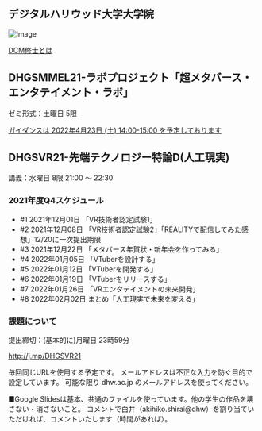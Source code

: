 ## デジタルハリウッド大学大学院

![Image](https://akihiko.shirai.as/dhgs/assets/202111-avatars.png)

[DCM修士とは](https://gs.dhw.ac.jp/education/dcm/) 

## DHGSMMEL21-ラボプロジェクト「超メタバース・エンタテイメント・ラボ」

ゼミ形式：土曜日 5限

[ガイダンスは 2022年4月23日 (土) 14:00-15:00 を予定しております]()

## DHGSVR21-先端テクノロジー特論D(人工現実) 

講義：水曜日 8限 21:00 ～ 22:30 

### 2021年度Q4スケジュール

- #1 2021年12月01日 「VR技術者認定試験1」
- #2 2021年12月08日 「VR技術者認定試験2」「REALITYで配信してみた感想」12/20に一次提出期限
- #3 2021年12月22日 「メタバース年賀状・新年会を作ってみる」
- #4 2022年01月05日 「VTuberを設計する」
- #5 2022年01月12日 「VTuberを開発する」
- #6 2022年01月19日 「VTuberをリリースする」
- #7 2022年01月26日 「VRエンタテイメントの未来開発」
- #8 2022年02月02日 まとめ「人工現実で未来を変える」

### 課題について

提出締切：(基本的に)月曜日 23時59分

http://j.mp/DHGSVR21 

毎回同じURLを使用する予定です。
メールアドレスは不正な入力を防ぐ目的で設定しています。
可能な限り dhw.ac.jp のメールアドレスを使ってください。

■Google Slidesは基本、共通のファイルを使っています。他の学生の作品を壊さない・消さないこと。
コメントで白井（akihiko.shirai@dhw）を割り当ていただければ、コメントいたします（時間があれば）。


